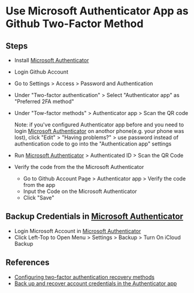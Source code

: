 # Use Microsoft Authenticator App as Github Two-Factor Method

## Steps
* Install [Microsoft Authenticator](https://apps.apple.com/us/app/microsoft-authenticator/id983156458)
* Login Github Account
* Go to Settings > Access > Password and Authentication
* Under "Two-factor authentication" > Select "Authenticator app" as "Preferred 2FA method"
* Under "Tow-factor methods" > Authenticator app > Scan the QR code

  Note: if you've configured Authenticator app before and you need to login [Microsoft Authenticator](https://apps.apple.com/us/app/microsoft-authenticator/id983156458) on anothor phone(e.g. your phone was lost), click "Edit" > "Having problems?" > use password instead of authentication code to go into the "Authentication app" settings

* Run [Microsoft Authenticator](https://apps.apple.com/us/app/microsoft-authenticator/id983156458) > Authenticated ID > Scan the QR Code
* Verify the code from the the Microsoft Authenticator
  * Go to Github Account Page > Authenticator app > Verify the code from the app
  * Input the Code on the Microsoft Authenticator
  * Click "Save"

## Backup Credentials in [Microsoft Authenticator](https://apps.apple.com/us/app/microsoft-authenticator/id983156458)
* Login Microsoft Account in [Microsoft Authenticator](https://apps.apple.com/us/app/microsoft-authenticator/id983156458)
* Click Left-Top to Open Menu > Settings > Backup > Turn On iCloud Backup

## References
* [Configuring two-factor authentication recovery methods](https://docs.github.com/en/authentication/securing-your-account-with-two-factor-authentication-2fa/configuring-two-factor-authentication-recovery-methods)
* [Back up and recover account credentials in the Authenticator app](https://support.microsoft.com/en-us/account-billing/back-up-and-recover-account-credentials-in-the-authenticator-app-bb939936-7a8d-4e88-bc43-49bc1a700a40)
